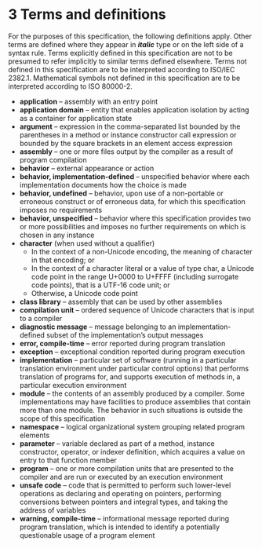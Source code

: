 # 3 Terms and definitions

For the purposes of this specification, the following definitions apply. Other terms are defined where they appear in ***italic*** type or on the left side of a syntax rule. Terms explicitly defined in this specification are not to be presumed to refer implicitly to similar terms defined elsewhere. Terms not defined in this specification are to be interpreted according to ISO/IEC 2382.1. Mathematical symbols not defined in this specification are to be interpreted according to ISO 80000-2.

- **application** – assembly with an entry point
- **application domain** – entity that enables application isolation by acting as a container for application state
- **argument** – expression in the comma-separated list bounded by the parentheses in a method or instance constructor call expression or bounded by the square brackets in an element access expression
- **assembly** – one or more files output by the compiler as a result of program compilation
- **behavior** – external appearance or action
- **behavior, implementation-defined** – unspecified behavior where each implementation documents how the choice is made
- **behavior, undefined** – behavior, upon use of a non-portable or erroneous construct or of erroneous data, for which this specification imposes no requirements
- **behavior, unspecified** – behavior where this specification provides two or more possibilities and imposes no further requirements on which is chosen in any instance
- **character** (when used without a qualifier)
  - In the context of a non-Unicode encoding, the meaning of character in that encoding; or
  - In the context of a character literal or a value of type char, a Unicode code point in the range U+0000 to U+FFFF (including surrogate code points), that is a UTF-16 code unit; or
  - Otherwise, a Unicode code point
- **class library** – assembly that can be used by other assemblies
- **compilation unit** – ordered sequence of Unicode characters that is input to a compiler
- **diagnostic message** – message belonging to an implementation-defined subset of the implementation’s output messages
- **error, compile-time** – error reported during program translation
- **exception** – exceptional condition reported during program execution
- **implementation** – particular set of software (running in a particular translation environment under particular control options) that performs translation of programs for, and supports execution of methods in, a particular execution environment
- **module** – the contents of an assembly produced by a compiler. Some implementations may have facilities to produce assemblies that contain more than one module. The behavior in such situations is outside the scope of this specification
- **namespace** – logical organizational system grouping related program elements
- **parameter** – variable declared as part of a method, instance constructor, operator, or indexer definition, which acquires a value on entry to that function member
- **program** – one or more compilation units that are presented to the compiler and are run or executed by an execution environment
- **unsafe code** – code that is permitted to perform such lower-level operations as declaring and operating on pointers, performing conversions between pointers and integral types, and taking the address of variables
- **warning, compile-time** – informational message reported during program translation, which is intended to identify a potentially questionable usage of a program element
